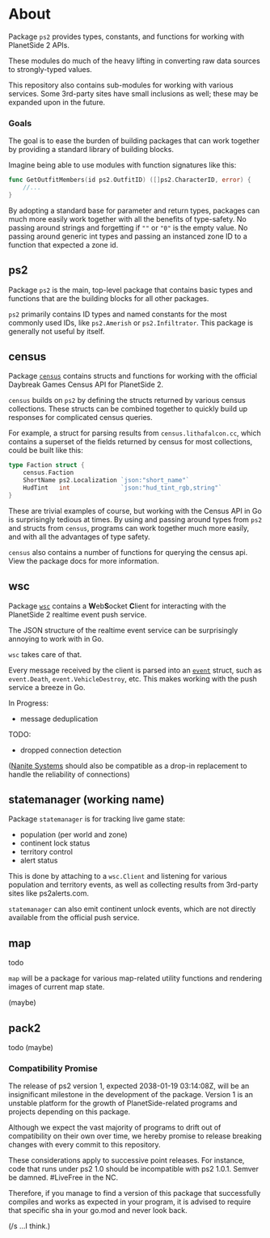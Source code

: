 # About

Package `ps2` provides types, constants, and functions for working with PlanetSide 2 APIs.

These modules do much of the heavy lifting in converting raw data sources to strongly-typed values.

This repository also contains sub-modules for working with various services.
Some 3rd-party sites have small inclusions as well;
these may be expanded upon in the future.

### Goals

The goal is to ease the burden of building packages that can work together by providing a standard library of building blocks.

Imagine being able to use modules with function signatures like this:

```go
func GetOutfitMembers(id ps2.OutfitID) ([]ps2.CharacterID, error) {
    //...
}
```

By adopting a standard base for parameter and return types,
packages can much more easily work together with all the benefits of type-safety.
No passing around strings and forgetting if `""` or `"0"` is the empty value.
No passing around generic int types and passing an instanced zone ID to a function that expected a zone id.

## ps2

Package `ps2` is the main, top-level package that contains basic types and functions that are the building blocks for all other packages.

`ps2` primarily contains ID types and named constants for the most commonly used IDs,
like `ps2.Amerish` or `ps2.Infiltrator`.
This package is generally not useful by itself.

## census

Package [`census`](./census/) contains structs and functions for working with the official Daybreak Games Census API for PlanetSide 2.

`census` builds on `ps2` by defining the structs returned by various census collections.
These structs can be combined together to quickly build up responses for complicated census queries.

For example, a struct for parsing results from `census.lithafalcon.cc`, which contains a superset of the fields returned by census for most collections, could be built like this:

```go
type Faction struct {
	census.Faction
	ShortName ps2.Localization `json:"short_name"`
	HudTint   int              `json:"hud_tint_rgb,string"`
}
```

These are trivial examples of course, but working with the Census API in Go is surprisingly tedious at times.
By using and passing around types from `ps2` and structs from `census`,
programs can work together much more easily,
and with all the advantages of type safety.

`census` also contains a number of functions for querying the census api.
View the package docs for more information.

## wsc

Package [`wsc`](./event/wsc/) contains a **W**eb**S**ocket **C**lient for interacting with the PlanetSide 2 realtime event push service.

The JSON structure of the realtime event service can be surprisingly annoying to work with in Go.

`wsc` takes care of that.

Every message received by the client is parsed into an [`event`](./event/) struct,
such as `event.Death`, `event.VehicleDestroy`, etc.
This makes working with the push service a breeze in Go.

In Progress:

-   message deduplication

TODO:

-   dropped connection detection

([Nanite Systems](https://nanite-systems.net/) should also be compatible as a drop-in replacement to handle the reliability of connections)

## statemanager (working name)

Package `statemanager` is for tracking live game state:

-   population (per world and zone)
-   continent lock status
-   territory control
-   alert status

This is done by attaching to a `wsc.Client` and listening for various population and territory events,
as well as collecting results from 3rd-party sites like ps2alerts.com.

`statemanager` can also emit continent unlock events,
which are not directly available from the official push service.

## map

todo

`map` will be a package for various map-related utility functions and rendering images of current map state.

(maybe)

## pack2

todo (maybe)

### Compatibility Promise

The release of ps2 version 1, expected 2038-01-19 03:14:08Z, will be an insignificant milestone in the development of the package. Version 1 is an unstable platform for the growth of PlanetSide-related programs and projects depending on this package.

Although we expect the vast majority of programs to drift out of compatibility on their own over time, we hereby promise to release breaking changes with every commit to this repository.

These considerations apply to successive point releases. For instance, code that runs under ps2 1.0 should be incompatible with ps2 1.0.1. Semver be damned. #LiveFree in the NC.

Therefore, if you manage to find a version of this package that successfully compiles and works as expected in your program, it is advised to require that specific sha in your go.mod and never look back.

(/s ...I think.)
